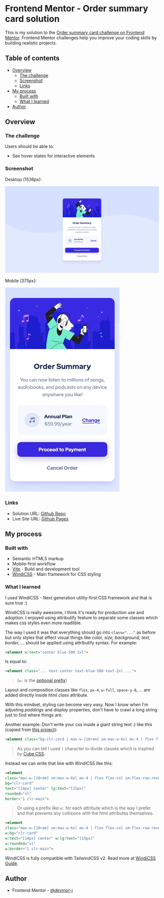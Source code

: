 # Frontend Mentor - Order summary card solution

This is my solution to the [Order summary card challenge on Frontend Mentor](https://www.frontendmentor.io/challenges/order-summary-component-QlPmajDUj). Frontend Mentor challenges help you improve your coding skills by building realistic projects. 

## Table of contents

- [Overview](#overview)
  - [The challenge](#the-challenge)
  - [Screenshot](#screenshot)
  - [Links](#links)
- [My process](#my-process)
  - [Built with](#built-with)
  - [What I learned](#what-i-learned)
- [Author](#author)

## Overview

### The challenge

Users should be able to:

- See hover states for interactive elements

### Screenshot

Desktop (1536px):

![Desktop screenshot](./screenshot/Desktop%20-%20Order%20summary%20card.webp)

Mobile (375px):

![Mobile screenshot](./screenshot/Mobile%20-%20Order%20summary%20card.webp)

### Links

- Solution URL: [Github Repo](https://github.com/devmor-j/fm-order-summary-component/)
- Live Site URL: [Github Pages](https://devmor-j.github.io/fm-order-summary-component/)

## My process

### Built with

- Semantic HTML5 markup
- Mobile-first workflow
- [Vite](https://vitejs.dev/) - Build and development tool
- [WindiCSS](https://windicss.org/) - Main framework for CSS styling

### What I learned

I used WindiCSS - Next generation utility-first CSS framework and that is sure true :)

WindiCSS is really awesome, I think it's ready for production use and adoption. I enjoyed using attributify feature to separate some classes which makes css styles even more readlible.

The way I used it was that everything should go into `class="..."` as before but only styles that effect visual things like *color, size, background, text, border, ...* should be applied using attributify syntax. For example:


```html
<element w:text="center blue-500 2xl">
```
Is equal to:

```html
<element class="... text-center text-blue-500 text-2xl ...">
```

> (`w:` is the [optional prefix](https://windicss.org/features/attributify.html#prefix))

Layout and composition classes like `flex`, `px-4`, `w-full`, `space-y-8`, ... are added directly inside html *class* attribute.

With this mindset, styling can become very easy. Now I know when I'm adjusting *paddings* and *display* properties, don't have to crawl a long string just to find where things are.

Another example: Don't write your css inside a giant string text :) like this (copied from [this project](https://github.com/devmor-j/fm-stats-preview-card-component)):

```html
<element class="bg-clr-card | max-w-[18rem] sm:max-w-6xl mx-4 | flex flex-col sm:flex-row-reverse gap-2 | text-[14px] lg:text-[15px] text-center sm:text-left | rounded-xl border border-clr-main">
  ```

  > As you can tell I used `|` character to divide classes which is inspired by [Cube CSS](https://cube.fyi/grouping.html).
  
  Instead we can write that line with WindiCSS like this:

  ```html
<element 
class="max-w-[18rem] sm:max-w-6xl mx-4 | flex flex-col sm:flex-row-reverse gap-2 | sm:text-left" 
bg="clr-card" 
text="[14px] center" lg:text="[15px]" 
rounded="xl" 
border="1 clr-main">
  ```

> Or using a prefix like `w:` for each attribute which is the way I prefer and that prevents any collisions with the html attributes themselves.

  ```html
<element 
class="max-w-[18rem] sm:max-w-6xl mx-4 | flex flex-col sm:flex-row-reverse gap-2 | sm:text-left" 
w:bg="clr-card" 
w:text="[14px] center" w:lg:text="[15px]" 
w:rounded="xl" 
w:border="1 clr-main">
  ```

WindiCSS is fully compatible with TailwindCSS v2. Read more at [WindiCSS Guide](https://windicss.org/guide/).

## Author

- Frontend Mentor - [@devmor-j](https://www.frontendmentor.io/profile/devmor-j)
